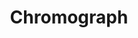---
title: "Chromograph"
excerpt: "Chromograph pipeline for analysis of scATAC-seq and multiome data. Available on <u><a href='https://github.com/linnarsson-lab/chromograph'>github</a>"
collection: portfolio
---